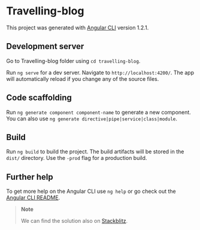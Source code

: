 # Travelling-blog

This project was generated with [Angular CLI](https://github.com/angular/angular-cli) version 1.2.1.

## Development server

Go to Travelling-blog folder using `cd travelling-blog`.

Run `ng serve` for a dev server. Navigate to `http://localhost:4200/`. The app will automatically reload if you change any of the source files.

## Code scaffolding

Run `ng generate component component-name` to generate a new component. You can also use `ng generate directive|pipe|service|class|module`.

## Build

Run `ng build` to build the project. The build artifacts will be stored in the `dist/` directory. Use the `-prod` flag for a production build.

## Further help

To get more help on the Angular CLI use `ng help` or go check out the [Angular CLI README](https://github.com/angular/angular-cli/blob/master/README.md).

> **Note**
>
> We can find the solution also on [Stackblitz](https://stackblitz.com/edit/travelling-blog).